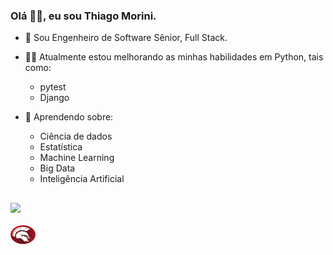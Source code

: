 ### Olá 👋🏻, eu sou Thiago Morini.

- 🔭 Sou Engenheiro de Software Sênior, Full Stack.

- 💪🏻 Atualmente estou melhorando as minhas habilidades em Python, tais como:
  - pytest
  - Django

- 🌱 Aprendendo sobre:
  - Ciência de dados
  - Estatística
  - Machine Learning
  - Big Data
  - Inteligência Artificial

##

<div>
  <a href="">
  <img height="180em" src="https://github-readme-stats.vercel.app/api/top-langs/?username=thiagomorini&layout=compact&langs_count=16&theme=dracula" />
</div>
  
<div style="display: inline_block"><br>
  <img align="center" alt="Delphi" height="30" width="40" src="https://github.com/thiagomorini/thiagomorini/blob/main/delphi.svg">
</div>
